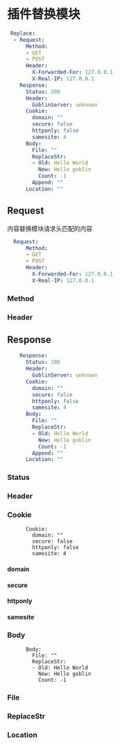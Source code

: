 # 插件替换模块

```yaml
 Replace:
  - Request:
      Method:
      - GET
      - POST
      Header:
        X-Forwarded-For: 127.0.0.1
        X-Real-IP: 127.0.0.1
    Response:
      Status: 200
      Header:
        GoblinServer: unknown
      Cookie:
        domain: ""
        secure: false
        httponly: false
        samesite: 4
      Body:
        File: ""
        ReplaceStr:
        - Old: Hello World
          New: Hello goblin
          Count: -1
        Append: ""
      Location: ""
```



## Request
内容替换模块请求头匹配的内容
```yaml
  Request:
      Method:
      - GET
      - POST
      Header:
        X-Forwarded-For: 127.0.0.1
        X-Real-IP: 127.0.0.1
```



### Method



### Header



## Response

```yaml
    Response:
      Status: 200
      Header:
        GoblinServer: unknown
      Cookie:
        domain: ""
        secure: false
        httponly: false
        samesite: 4
      Body:
        File: ""
        ReplaceStr:
        - Old: Hello World
          New: Hello goblin
          Count: -1
        Append: ""
      Location: ""
```



### Status



### Header



### Cookie

```
      Cookie:
        domain: ""
        secure: false
        httponly: false
        samesite: 4
```



#### domain

#### secure

#### httponly

#### samesite



### Body

```
      Body:
        File: ""
        ReplaceStr:
        - Old: Hello World
          New: Hello goblin
          Count: -1
```



### File

### ReplaceStr



### Location
